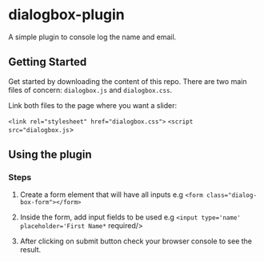 # dialogbox-plugin
A simple plugin to console log the name and email.

## Getting Started

Get started by downloading the content of this repo. There are two main files of concern: `dialogbox.js` and `dialogbox.css`.

Link both files to the page where you want a slider:

`<link rel="stylesheet" href="dialogbox.css">`
`<script src="dialogbox.js`>

## Using the plugin

### Steps
1. Create a form element that will have all inputs e.g `<form class="dialog-box-form"></form>`

2. Inside the form, add input fields to be used e.g `<input type='name' placeholder='First Name*` required/>

3. After clicking on submit button check your browser console to see the result. 
